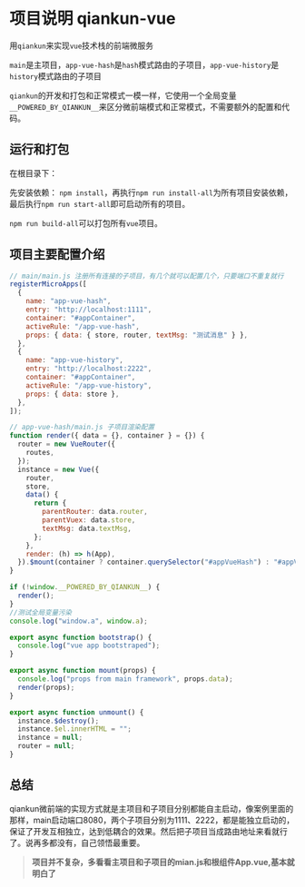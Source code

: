 # 项目说明 qiankun-vue

用`qiankun`来实现`vue`技术栈的前端微服务

`main`是主项目，`app-vue-hash`是`hash`模式路由的子项目，`app-vue-history`是`history`模式路由的子项目

`qiankun`的开发和打包和正常模式一模一样，它使用一个全局变量`__POWERED_BY_QIANKUN__`来区分微前端模式和正常模式，不需要额外的配置和代码。

## 运行和打包

在根目录下：

先安装依赖： `npm install`，再执行`npm run install-all`为所有项目安装依赖，最后执行`npm run start-all`即可启动所有的项目。

`npm run build-all`可以打包所有`vue`项目。

## 项目主要配置介绍

```js
// main/main.js 注册所有连接的子项目，有几个就可以配置几个，只要端口不重复就行
registerMicroApps([
  {
    name: "app-vue-hash",
    entry: "http://localhost:1111",
    container: "#appContainer",
    activeRule: "/app-vue-hash",
    props: { data: { store, router, textMsg: "测试消息" } },
  },
  {
    name: "app-vue-history",
    entry: "http://localhost:2222",
    container: "#appContainer",
    activeRule: "/app-vue-history",
    props: { data: store },
  },
]);
```

```js
// app-vue-hash/main.js 子项目渲染配置
function render({ data = {}, container } = {}) {
  router = new VueRouter({
    routes,
  });
  instance = new Vue({
    router,
    store,
    data() {
      return {
        parentRouter: data.router,
        parentVuex: data.store,
        textMsg: data.textMsg,
      };
    },
    render: (h) => h(App),
  }).$mount(container ? container.querySelector("#appVueHash") : "#appVueHash");
}

if (!window.__POWERED_BY_QIANKUN__) {
  render();
}
//测试全局变量污染
console.log("window.a", window.a);

export async function bootstrap() {
  console.log("vue app bootstraped");
}

export async function mount(props) {
  console.log("props from main framework", props.data);
  render(props);
}

export async function unmount() {
  instance.$destroy();
  instance.$el.innerHTML = "";
  instance = null;
  router = null;
}
```

## 总结
qiankun微前端的实现方式就是主项目和子项目分别都能自主启动，像案例里面的那样，main启动端口8080，两个子项目分别为1111、2222，都是能独立启动的，保证了开发互相独立，达到低耦合的效果。然后把子项目当成路由地址来看就行了。说再多都没有，自己领悟最重要。
>**项目并不复杂，多看看主项目和子项目的mian.js和根组件App.vue,基本就明白了**